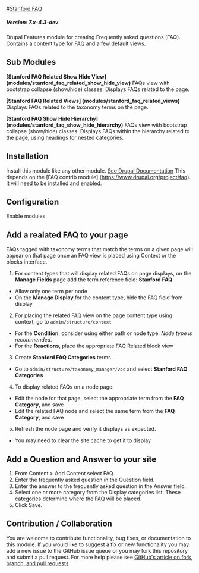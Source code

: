 #[Stanford FAQ](https://github.com/SU-SWS/stanford_faq)
##### Version: 7.x-4.3-dev

Drupal Features module for creating Frequently asked questions (FAQ). Contains a content type for FAQ and a few default views.

Sub Modules
---

**[Stanford FAQ Related Show Hide View] (modules/stanford_faq_related_show_hide_view)**
FAQs view with bootstrap collapse (show/hide) classes. Displays FAQs related to the page.

**[Stanford FAQ Related Views] (modules/stanford_faq_related_views)**
Displays FAQs related to the taxonomy terms on the page.

**[Stanford FAQ Show Hide Hierarchy] (modules/stanford_faq_show_hide_hierarchy)**
FAQs view with bootstrap collapse (show/hide) classes. Displays FAQs within the hierarchy related to the page, using headings for nested categories.

Installation
---

Install this module like any other module. [See Drupal Documentation](https://drupal.org/documentation/install/modules-themes/modules-7)
This depends on the [FAQ contrib module] (https://www.drupal.org/project/faq). It will need to be installed and enabled.

Configuration
---
Enable modules

Add a realated FAQ to your page
----

FAQs tagged with taxonomy terms that match the terms on a given page will appear on that page once an FAQ view is placed using Context or the blocks interface.

1. For content types that will display related FAQs on page displays, on the **Manage Fields** page add the term reference field: **Stanford FAQ**
* Allow only one term per node
* On the **Manage Display** for the content type, hide the FAQ field from display
2. For placing the related FAQ view on the page content type using context, go to `admin/structure/context` 
* For the **Condition**, consider using either path or node type. *Node type is recommended.*
* For the **Reactions**, place the appropriate FAQ Related block view
3. Create **Stanford FAQ Categories** terms
* Go to `admin/structure/taxonomy_manager/voc` and select **Stanford FAQ Categories**
4. To display related FAQs on a node page:
* Edit the node for that page, select the appropriate term from the **FAQ Category**, and save
* Edit the related FAQ node and select the same term from the **FAQ Category**, and save
5. Refresh the node page and verify it displays as expected.
* You may need to clear the site cache to get it to display 

Add a Question and Answer to your site
----

1. From Content > Add Content select FAQ.
2. Enter the frequently asked question in the Question field.
3. Enter the answer to the frequently asked question in the Answer field.
4. Select one or more category from the Display categories list. These categories determine where the FAQ will be placed.
5. Click Save.

Contribution / Collaboration
---

You are welcome to contribute functionality, bug fixes, or documentation to this module. If you would like to suggest a fix or new functionality you may add a new issue to the GitHub issue queue or you may fork this repository and submit a pull request. For more help please see [GitHub's article on fork, branch, and pull requests](https://help.github.com/articles/using-pull-requests)
